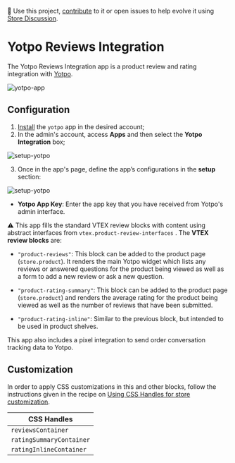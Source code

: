 📢 Use this project, [contribute](https://github.com/vtex-apps/yotpo) to it or open issues to help evolve it using [Store Discussion](https://github.com/vtex-apps/store-discussion).

# Yotpo Reviews Integration

The Yotpo Reviews Integration app is a product review and rating integration with [Yotpo](https://www.yotpo.com/).

![yotpo-app](https://user-images.githubusercontent.com/6306265/71126858-d7b64580-21b7-11ea-8d88-c8ef90b3ad41.png)

## Configuration

1. [Install](https://vtex.io/docs/recipes/store/installing-an-app) the `yotpo` app in the desired account;
2. In the admin's account, access **Apps** and then select the **Yotpo Integration** box;

![setup-yotpo](https://user-images.githubusercontent.com/6306265/71126888-e997e880-21b7-11ea-88da-287ab588d2a6.png)

3. Once in the app's page, define the app’s configurations in the **setup** section:

![setup-yotpo](https://user-images.githubusercontent.com/6306265/71126932-016f6c80-21b8-11ea-9af5-7f6da2b3ad9b.png)
- **Yotpo App Key**: Enter the app key that you have received from Yotpo's admin interface.

 :warning: This app fills the standard VTEX review blocks with content using abstract interfaces from  `vtex.product-review-interfaces` . The **VTEX review blocks** are:

- `"product-reviews"`: This block can be added to the product page (`store.product`). It renders the main Yotpo widget which lists any reviews or answered questions for the product being viewed as well as a form to add a new review or ask a new question.

- `"product-rating-summary"`: This block can be added to the product page (`store.product`) and renders the average rating for the product being viewed as well as the number of reviews that have been submitted. 

- `"product-rating-inline"`: Similar to the previous block, but intended to be used in product shelves. 

This app also includes a pixel integration to send order conversation tracking data to Yotpo.

## Customization 

In order to apply CSS customizations in this and other blocks, follow the instructions given in the recipe on [Using CSS Handles for store customization](https://vtex.io/docs/recipes/style/using-css-handles-for-store-customization). 

| CSS Handles |
| ----------- | 
| `reviewsContainer` | 
| `ratingSummaryContainer`      | 
| `ratingInlineContainer`     | 
